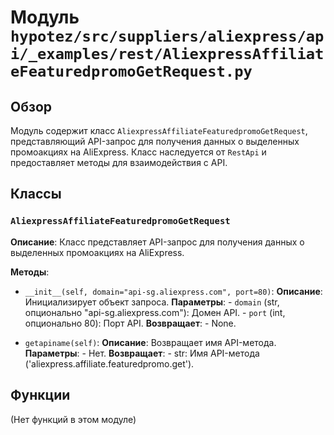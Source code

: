 # Модуль `hypotez/src/suppliers/aliexpress/api/_examples/rest/AliexpressAffiliateFeaturedpromoGetRequest.py`

## Обзор

Модуль содержит класс `AliexpressAffiliateFeaturedpromoGetRequest`, представляющий API-запрос для получения данных о выделенных промоакциях на AliExpress.  Класс наследуется от `RestApi` и предоставляет методы для взаимодействия с API.


## Классы

### `AliexpressAffiliateFeaturedpromoGetRequest`

**Описание**: Класс представляет API-запрос для получения данных о выделенных промоакциях на AliExpress.

**Методы**:

- `__init__(self, domain="api-sg.aliexpress.com", port=80)`:
    **Описание**: Инициализирует объект запроса.
    **Параметры**:
        - `domain` (str, опционально "api-sg.aliexpress.com"): Домен API.
        - `port` (int, опционально 80): Порт API.
    **Возвращает**:
        - None.


- `getapiname(self)`:
    **Описание**: Возвращает имя API-метода.
    **Параметры**:
        - Нет.
    **Возвращает**:
        - str: Имя API-метода ('aliexpress.affiliate.featuredpromo.get').


## Функции

(Нет функций в этом модуле)
